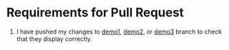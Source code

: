 # Requirements for Pull Request

1. I have pushed my changes to [demo1](https://demo1--dea-docs.netlify.app/), [demo2](https://demo2--dea-docs.netlify.app/), or [demo3](https://demo3--dea-docs.netlify.app/) branch to check that they display correctly.
